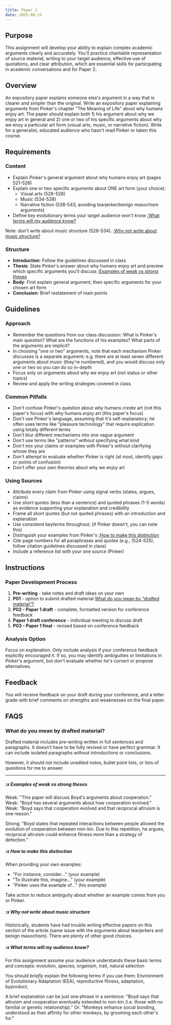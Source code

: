 ```yaml
---
title: Paper 1
date: 2025-08-25
---
```


## Purpose

This assignment will develop your ability to explain complex academic arguments clearly and accurately. You'll practice charitable representation of source material, writing to your target audience, effective use of quotations, and clear attribution, which are essential skills for participating in academic conversations and for Paper 2.

## Overview

An expository paper explains someone else's argument in a way that is clearer and simpler than the original. Write an expository paper explaining arguments from Pinker's chapter "The Meaning of Life" about why humans enjoy art. The paper should explain both 1) his argument about why we enjoy art in general and 2) one or two of his specific arguments about why we enoy a particular art form (visual arts, music, or narrative fiction). Write for a generalist, educated audience who hasn't read Pinker or taken this course.

## Requirements

### Content

- Explain Pinker's general argument about why humans enjoy art (pages 521-526)
- Explain one or two specific arguments about ONE art form (your choice):
  - Visual arts (526-528)
  - Music (534-538)
  - Narrative fiction (538-543, avoiding tearjerker/benign masochism arguments)
- Define key evolutionary terms your target audience won't know    [:What terms will my audience know?](#x-what-terms-will-my-audience-know)

Note: don't write about music structure (528-534). [:Why not write about music structure?](#x-why-not-write-about-music)

 ### Structure

- **Introduction**: Follow the guidelines discussed in class
- **Thesis**: State Pinker's answer about why humans enjoy art and preview which specific arguments you'll discuss [:Examples of weak vs strong theses](#x-examples-of-weak-vs-strong-theses)
- **Body**: First explain general argument, then specific arguments for your chosen art form
- **Conclusion**: Brief restatement of main points

## Guidelines

### Approach

- Remember the questions from our class discussion: What is Pinker's main question? What are the functions of his examples? What parts of the arguments are implicit?
- In choosing "one or two" arguments, note that each mechanism Pinker discusses is a separate argument; e.g. there are at least seven different arguments about music (they're numbered), and you would discuss only one or two so you can do so in-depth
- Focus only on arguments about why we enjoy art (not status or other topics)
- Review and apply the writing strategies covered in class

### Common Pitfalls

- Don't confuse Pinker's question about why humans _create_ art (not this paper's focus) with why humans _enjoy_ art (this paper's focus)
- Don't use Pinker's language, assuming that it's self-explanatory; he often uses terms like "pleasure technology" that require explication using totally different terms
- Don't blur different mechanisms into one vague argument
- Don't use terms like "patterns" without specifying what kind
- Don't mix your claims or examples with Pinker's without clarifying whose they are
- Don't attempt to evaluate whether Pinker is right (at most, identify gaps or points of confusion)
- Don't offer your own theories about why we enjoy art

### Using Sources

- Attribute every claim from Pinker using signal verbs (states, argues, claims)
- Use short quotes (less than a sentence) and quoted phrases (1-5 words) as evidence supporting your explanation and credibility
- Frame all short quotes (but not quoted phrases) with an introduction and explanation
- Use consistent keyterms throughout; (if Pinker doesn't, you can note this)
- Distinguish your examples from Pinker's [:How to make this distinction](#x-how-to-make-this-distinction)
- Cite page numbers for all paraphrases and quotes (e.g., (524-525), follow citation guidelines discussed in class)
- Include a reference list with your one source (Pinker)

## Instructions

### Paper Development Process

1. **Pre-writing** - take notes and draft ideas on your own
2. **P01** - option to submit drafted material [What do you mean by "drafted material"?](/assignments/papers/p1-2510.md/#what-do-you-mean-by-drafted-material)
3. **P02 - Paper 1 draft** - complete, formatted version for conference feedback
4. **Paper 1 draft conference** - individual meeting to discuss draft
5. **P03 - Paper 1 final** - revised based on conference feedback

### Analysis Option

Focus on explanation. Only include analysis if your conference feedback explicitly encouraged it. If so, you may identify ambiguities or limitations in Pinker's argument, but don't evaluate whether he's correct or propose alternatives.

## Feedback

You will receive feedback on your draft during your conference, and a letter grade with brief comments on strengths and weaknesses on the final paper.

## FAQS

### What do you mean by drafted material?

Drafted material includes pre-writing written in full sentences and paragraphs. It doesn't have to be fully revised or have perfect grammar. It can include isolated paragraphs without introductions or conclusions.

However, it should not include unedited notes, bullet point lists, or lists of questions for me to answer.

---

##### :x Examples of weak vs strong theses

Weak: "This paper will discuss Boyd's arguments about cooperation."
Weak: "Boyd has several arguments about how cooperation evolved."
Weak: "Boyd says that cooperation evolved and that reciprocal altruism is one reason."

Strong: "Boyd states that repeated interactions between people allowed the evolution of cooperation between non-kin. Due to this repetition, he argues, reciprocal altruism could  enhance fitness more than a strategy of defection."

##### :x How to make this distinction

When providing your own examples:

- "For instance, consider..." (your example)
- "To illustrate this, imagine..." (your example)
- "Pinker uses the example of..." (his example)

Take action to reduce ambiguity about whether an example comes from you or Pinker.

##### :x Why not write about music structure

Historically, students have had trouble writing effective papers on this section of the article (same issue with the arguments about tearjerkers and benign masochism). There are plenty of other good choices.

##### :x What terms will my audience know?

For this assignment assume your audience understands these basic terms and concepts: evolution, species, organism, trait, natural selection

You should _briefly_ explain the following terms if you use them: Environment of Evolutionary Adaptation (EEA), reproductive fitness, adaptation, byproduct,

A brief explanation can be just one phrase in a sentence: "Boyd says that altruism and cooperation eventually extended to non-kin (i.e. those with no familial or genetic relationship)." Or: "Monkeys enhance social bonding, understood as their affinity for other monkeys, by grooming each other's fur."
